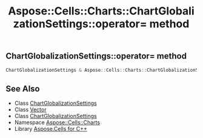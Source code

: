 ﻿---
title: Aspose::Cells::Charts::ChartGlobalizationSettings::operator= method
linktitle: operator=
second_title: Aspose.Cells for C++ API Reference
description: 'How to use operator= method of Aspose::Cells::Charts::ChartGlobalizationSettings class in C++.'
type: docs
weight: 300
url: /cpp/aspose.cells.charts/chartglobalizationsettings/operator_asm/
---
## ChartGlobalizationSettings::operator= method




```cpp
ChartGlobalizationSettings & Aspose::Cells::Charts::ChartGlobalizationSettings::operator=(const ChartGlobalizationSettings &src)=delete
```

## See Also

* Class [ChartGlobalizationSettings](../)
* Class [Vector](../../../aspose.cells/vector/)
* Class [ChartGlobalizationSettings](../)
* Namespace [Aspose::Cells::Charts](../../)
* Library [Aspose.Cells for C++](../../../)
